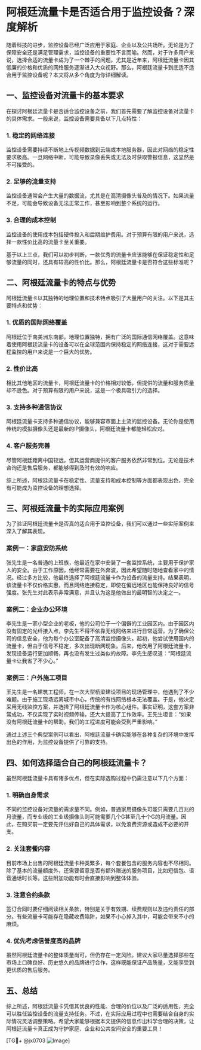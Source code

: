 # 阿根廷流量卡是否适合用于监控设备？深度解析

随着科技的进步，监控设备已经广泛应用于家庭、企业以及公共场所。无论是为了保障安全还是满足管理需求，监控设备的重要性不言而喻。然而，对于许多用户来说，选择合适的流量卡成为了一个棘手的问题。尤其是近年来，阿根廷流量卡因其低廉的价格和优质的网络服务逐渐进入大众视野。那么，阿根廷流量卡到底适不适合用于监控设备呢？本文将从多个角度为你详细解读。

## 一、监控设备对流量卡的基本要求

在探讨阿根廷流量卡是否适合监控设备之前，我们首先需要了解监控设备对流量卡的具体需求。一般来说，监控设备需要具备以下几点特性：

### 1. 稳定的网络连接
监控设备需要持续不断地上传视频数据到云端或本地服务器，因此对网络的稳定性要求极高。一旦网络中断，可能导致录像丢失或无法及时获取警报信息，这显然是不可接受的。

### 2. 足够的流量支持
监控设备通常会产生大量的数据流，尤其是在高清摄像头普及的情况下。如果流量不足，可能会导致设备无法正常工作，甚至影响到整个系统的运行。

### 3. 合理的成本控制
监控设备的使用成本包括硬件投入和后期维护费用。对于预算有限的用户来说，选择一款性价比高的流量卡至关重要。

基于以上三点，我们可以初步判断，一款优秀的流量卡应该能够在保证稳定性和足够流量的同时，还具有较高的性价比。那么，阿根廷流量卡是否符合这些标准呢？

## 二、阿根廷流量卡的特点与优势

阿根廷流量卡以其独特的地理位置和技术特点吸引了大量用户的关注。以下是其主要特点和优势：

### 1. 优质的国际网络覆盖
阿根廷位于南美洲东南部，地理位置独特，拥有广泛的国际通信网络覆盖。这意味着使用阿根廷流量卡的设备可以在全球范围内保持稳定的网络连接，这对于需要远程监控的用户来说是一个巨大的优势。

### 2. 性价比高
相比其他地区的流量卡，阿根廷流量卡的价格相对较低，但提供的流量和服务质量却不逊色。对于预算有限的用户来说，这是一个极具吸引力的选择。

### 3. 支持多种通信协议
阿根廷流量卡支持多种通信协议，能够兼容市面上主流的监控设备。无论你是使用传统的模拟摄像头还是最新的IP摄像头，阿根廷流量卡都能轻松应对。

### 4. 客户服务完善
尽管阿根廷距离中国较远，但其运营商提供的客户服务依然非常到位。无论是技术咨询还是售后服务，都能够得到及时有效的响应。

综上所述，阿根廷流量卡在稳定性、流量支持和成本控制等方面都表现出色，完全有可能成为监控设备的理想选择。

## 三、阿根廷流量卡的实际应用案例

为了验证阿根廷流量卡是否真的适合用于监控设备，我们可以通过一些实际案例来深入了解其表现。

### 案例一：家庭安防系统
张先生是一名普通的上班族，他最近在家中安装了一套监控系统，主要用于保护家人的安全。由于工作原因，他经常需要在外奔波，因此希望随时随地查看家中的情况。经过多方比较，他最终选择了阿根廷流量卡作为设备的流量支持。结果表明，该流量卡不仅价格实惠，而且网络连接稳定，即使在偏远地区也能保持良好的信号强度。张先生对此表示非常满意，并且认为这是他做出的最明智的决定之一。

### 案例二：企业办公环境
李先生是一家小型企业的老板，他的公司位于一个偏僻的工业园区内。由于园区内没有固定的光纤接入点，李先生不得不依靠无线网络来进行日常运营。为了确保公司的信息安全，他为每个办公室配备了高清监控摄像头。起初，他尝试使用国内的流量卡，但由于信号不稳定，多次出现断网现象。后来，他改用了阿根廷流量卡，发现设备运行更加顺畅，再也没有发生过类似的故障。李先生感叹道：“阿根廷流量卡让我省了不少心。”

### 案例三：户外施工项目
王先生是一名建筑工程师，在一次大型桥梁建设项目的现场管理中，他遇到了不少难题。由于施工现场远离城市中心，传统的有线网络根本无法覆盖。于是，他决定采用无线监控方案，并选择了阿根廷流量卡作为核心组件。事实证明，这套方案非常成功，不仅实现了实时视频传输，还大大提高了工作效率。王先生坦言：“如果没有阿根廷流量卡的帮助，我们的工程进度可能会受到严重影响。”

通过上述三个典型案例可以看出，阿根廷流量卡确实能够在各种复杂的环境中发挥出色的作用，为监控设备提供了可靠的支持。

## 四、如何选择适合自己的阿根廷流量卡？

虽然阿根廷流量卡具有诸多优点，但在实际选购过程中仍需注意以下几个方面：

### 1. 明确自身需求
不同的监控设备对流量的需求量不同。例如，普通家用摄像头可能只需要几百兆的月流量，而专业级的工业级摄像头则可能需要几个G甚至几十个G的月流量。因此，在购买前一定要先评估好自己的具体需求，以免浪费资源或造成不必要的开支。

### 2. 关注套餐内容
目前市场上出售的阿根廷流量卡种类繁多，每个套餐包含的服务内容也不尽相同。除了基本的流量额度外，还需要留意是否有额外赠送的服务项目，比如短信包、语音通话时长等。这些附加功能有时会直接影响到整体体验。

### 3. 注意合约条款
签订合同时要仔细阅读相关条款，特别是关于有效期、续费规则以及违约责任的部分。有些流量卡可能存在隐藏收费陷阱，如果不小心掉入其中，可能会带来不小的麻烦。

### 4. 优先考虑信誉度高的品牌
虽然阿根廷流量卡的整体质量尚可，但仍存在一定风险。建议大家尽量选择那些在市场上口碑良好、历史悠久的品牌进行合作，这样既能保证产品质量，又能享受到更优质的售后服务。

## 五、总结

综上所述，阿根廷流量卡凭借其优良的性能、合理的价位以及广泛的适用性，完全可以胜任监控设备的流量支持任务。不过，在实际应用过程中也需要结合自身的实际情况灵活调整策略。希望大家能够根据本文提供的信息作出科学合理的决策，让阿根廷流量卡真正成为守护家庭、企业和公共空间安全的重要工具！

[TG💪+ @jx0703 ![Image](https://github.com/user-attachments/assets/dbca1d08-cadb-493c-b0ec-ad6f7a83f270)]